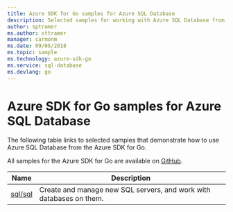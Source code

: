 ```yaml
---
title: Azure SDK for Go samples for Azure SQL Database 
description: Selected samples for working with Azure SQL Database from the Azure SDK for Go.
author: sptramer
ms.author: sttramer
manager: carmonm
ms.date: 09/05/2018
ms.topic: sample
ms.technology: azure-sdk-go
ms.service: sql-database
ms.devlang: go
---
```


# Azure SDK for Go samples for Azure SQL Database

The following table links to selected samples that demonstrate how to use Azure SQL Database from the Azure SDK for Go.

All samples for the Azure SDK for Go are available on [GitHub](https://github.com/Azure-Samples/azure-sdk-for-go-samples).

| Name | Description |
|------|-------------|
| [sql/sql](https://github.com/Azure-Samples/azure-sdk-for-go-samples/blob/master/sql/sql.go) | Create and manage new SQL servers, and work with databases on them. |
